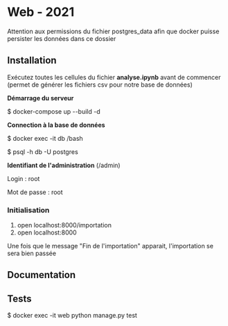 
# Web - 2021

  

Attention aux permissions du fichier postgres_data afin que docker puisse persister les données dans ce dossier

  

## Installation

 

Exécutez toutes les cellules du fichier **analyse.ipynb** avant de commencer 
(permet de générer les fichiers csv pour notre base de données)
  
**Démarrage du serveur**

$ docker-compose up --build -d

**Connection à la base de données**

$ docker exec -it db /bash

$ psql -h db -U postgres
  

**Identifiant de l'administration** (/admin)

Login : root

Mot de passe : root

  

### Initialisation

  

 1. open localhost:8000/importation
 2. open localhost:8000

Une fois que le message "Fin de l'importation" apparait, l'importation se sera bien passée
 
  

## Documentation

  

## Tests

$ docker exec -it web python manage.py test